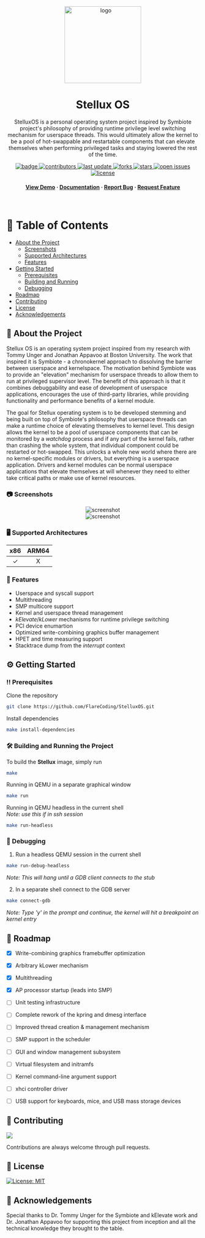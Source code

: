 <div align="center">

  <img src="screenshots/usb_stick_logo.jpg" alt="logo" width="200" height="auto" />
  <h1>Stellux OS</h1>
  
  <p>
    StelluxOS is a personal operating system project inspired by Symbiote project's philosophy of providing runtime privilege
    level switching mechanism for userspace threads. This would ultimately allow the kernel to be a pool of hot-swappable and
    restartable components that can elevate themselves when performing privileged tasks and staying lowered the rest of the time.
  </p>
  
  <!-- Badges -->
  <p>
    <a href="https://github.com/FlareCoding/StelluxOS/actions/workflows/ci.yml">
      <img src="https://github.com/FlareCoding/StelluxOS/actions/workflows/ci.yml/badge.svg?branch=" alt="badge" />
    </a>
    <a href="https://github.com/FlareCoding/StelluxOS/graphs/contributors">
      <img src="https://img.shields.io/github/contributors/FlareCoding/StelluxOS" alt="contributors" />
    </a>
    <a href="">
      <img src="https://img.shields.io/github/last-commit/FlareCoding/StelluxOS" alt="last update" />
    </a>
    <a href="https://github.com/FlareCoding/StelluxOS/network/members">
      <img src="https://img.shields.io/github/forks/FlareCoding/StelluxOS" alt="forks" />
    </a>
    <a href="https://github.com/FlareCoding/StelluxOS/stargazers">
      <img src="https://img.shields.io/github/stars/FlareCoding/StelluxOS" alt="stars" />
    </a>
    <a href="https://github.com/FlareCoding/StelluxOS/issues/">
      <img src="https://img.shields.io/github/issues/FlareCoding/StelluxOS" alt="open issues" />
    </a>
    <a href="https://github.com/FlareCoding/StelluxOS/blob/master/LICENSE">
      <img src="https://img.shields.io/github/license/FlareCoding/StelluxOS.svg" alt="license" />
    </a>
  </p>
   
  <h4>
    <a href="https://github.com/FlareCoding/StelluxOS/">View Demo</a>
    <span> · </span>
    <a href="https://github.com/FlareCoding/StelluxOS">Documentation</a>
    <span> · </span>
    <a href="https://github.com/FlareCoding/StelluxOS/issues/">Report Bug</a>
    <span> · </span>
    <a href="https://github.com/FlareCoding/StelluxOS/issues/">Request Feature</a>
  </h4>
</div>

<br />

<!-- Table of Contents -->
# :book: Table of Contents

- [About the Project](#star2-about-the-project)
  * [Screenshots](#camera-screenshots)
  * [Supported Architectures](#desktop_computer-supported-architectures)
  * [Features](#dart-features)
- [Getting Started](#gear-getting-started)
  * [Prerequisites](#bangbang-prerequisites)
  * [Building and Running](#hammer_and_wrench-building-and-running-the-project)
  * [Debugging](#wrench-debugging)
- [Roadmap](#compass-roadmap)
- [Contributing](#wave-contributing)
- [License](#newspaper-license)
- [Acknowledgements](#gem-acknowledgements)

  

<!-- About the Project -->
## :star2: About the Project
Stellux OS is an operating system project inspired from my research with Tommy Unger and Jonathan Appavoo at Boston University. The work that inspired it is
Symbiote - a chronokernel approach to dissolving the barrier between userspace and kernelspace. The motivation behind Symbiote was to provide an "elevation" mechanism for
userspace threads to allow them to run at privileged supervisor level. The benefit of this approach is that it combines debuggability and ease of development of
userspace applications, encourages the use of third-party libraries, while providing functionality and performance benefits of a kernel module.

The goal for Stellux operating system is to be developed stemming and being built on top of Symbiote's philosophy that userspace threads can make a runtime choice
of elevating themselves to kernel level. This design allows the kernel to be a pool of userspace components that can be monitored by a _watchdog_ process and if any
part of the kernel fails, rather than crashing the whole system, that individual component could be restarted or hot-swapped.
This unlocks a whole new world where there are no kernel-specific modules or drivers, but everything is a userspace application. Drivers and kernel modules can be normal
userspace applications that elevate themselves at will whenever they need to either take critical paths or make use of kernel resources.

<!-- Screenshots -->
### :camera: Screenshots

<div align="center"> 
  <img src="screenshots/stellux-run.png" alt="screenshot" />
  <br/>
  <img src="screenshots/stellux-xhci-run.png" alt="screenshot" />
</div>


<!-- TechStack -->
### :desktop_computer: Supported Architectures

| x86 | ARM64 |
|:--------:| :-:
| ✓    | X

<!-- Features -->
### :dart: Features

- Userspace and syscall support
- Multithreading
- SMP multicore support
- Kernel and userspace thread management
- _kElevate_/_kLower_ mechanisms for runtime privilege switching
- PCI device enumartion
- Optimized write-combining graphics buffer management
- HPET and time measuring support
- Stacktrace dump from the _interrupt_ context

<!-- Getting Started -->
## :gear: Getting Started

<!-- Prerequisites -->
### :bangbang: Prerequisites

Clone the repository
```bash
git clone https://github.com/FlareCoding/StelluxOS.git
```

Install dependencies
```bash
make install-dependencies
```

<!-- Building and Running the Project -->
### :hammer_and_wrench: Building and Running the Project

To build the __Stellux__ image, simply run
```bash
make
```

Running in QEMU in a separate graphical window
```bash
make run
```

Running in QEMU headless in the current shell<br/>
*Note: use this if in _ssh_ session*
```bash
make run-headless
```

<!-- Debuggin -->
### :wrench: Debugging

1) Run a headless QEMU session in the current shell
```bash
make run-debug-headless
```
*Note: This will hang until a GDB client connects to the stub*

2) In a separate shell connect to the GDB server
```bash
make connect-gdb
```
*Note: Type 'y' in the prompt and continue, the kernel will hit a breakpoint on kernel entry*


<!-- Roadmap -->
## :compass: Roadmap

* [x] Write-combining graphics framebuffer optimization
* [x] Arbitrary kLower mechanism
* [x] Multithreading
* [x] AP processor startup (leads into SMP)
* [ ] Unit testing infrastructure
* [ ] Complete rework of the kpring and dmesg interface
* [ ] Improved thread creation & management mechanism
* [ ] SMP support in the scheduler
* [ ] GUI and window management subsystem
* [ ] Virtual filesystem and initramfs
* [ ] Kernel command-line argument support
* [ ] xhci controller driver
* [ ] USB support for keyboards, mice, and USB mass storage devices


<!-- Contributing -->
## :wave: Contributing

<a href="https://github.com/FlareCoding/StelluxOS/graphs/contributors">
  <img src="https://contrib.rocks/image?repo=FlareCoding/StelluxOS" />
</a>


Contributions are always welcome through pull requests.

<!-- License -->
## :newspaper: License

[![License: MIT](https://img.shields.io/badge/License-MIT-yellow.svg)](https://opensource.org/licenses/MIT)


<!-- Acknowledgments -->
## :gem: Acknowledgements

Special thanks to Dr. Tommy Unger for the Symbiote and kElevate work and Dr. Jonathan Appavoo for supporting
this project from inception and all the technical knowledge they brought to the table. 

